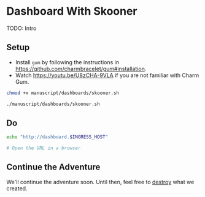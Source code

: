 # Dashboard With Skooner

TODO: Intro

## Setup

* Install `gum` by following the instructions in https://github.com/charmbracelet/gum#installation.
* Watch https://youtu.be/U8zCHA-9VLA if you are not familiar with Charm Gum.

```bash
chmod +x manuscript/dashboards/skooner.sh

./manuscript/dashboards/skooner.sh
```

## Do

```bash
echo "http://dashboard.$INGRESS_HOST"

# Open the URL in a browser
```

## Continue the Adventure

We'll continue the adventure soon. Until then, feel free to [destroy](../destroy/observability) what we created.
